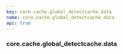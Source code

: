 ```yaml
---
key: core.cache.global_detectcache.data
name: core.cache.global_detectcache.data
api: true
---
```


### core.cache.global_detectcache.data
